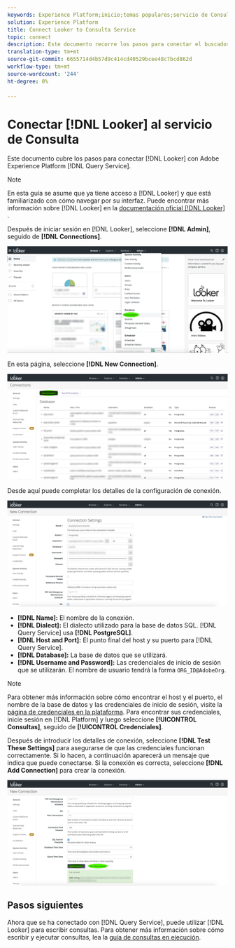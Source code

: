 ```yaml
---
keywords: Experience Platform;inicio;temas populares;servicio de Consulta;servicio de consulta;buscador;buscador;conexión al servicio de consulta;
solution: Experience Platform
title: Connect Looker to Consulta Service
topic: connect
description: Este documento recorre los pasos para conectar el buscador con el servicio de Consulta de Adobe Experience Platform.
translation-type: tm+mt
source-git-commit: 6655714d4b57d9c414cd40529bcee48c7bcd862d
workflow-type: tm+mt
source-wordcount: '244'
ht-degree: 0%

---
```



# Conectar [!DNL Looker] al servicio de Consulta

Este documento cubre los pasos para conectar [!DNL Looker] con Adobe Experience Platform [!DNL Query Service].

>[!NOTE]
>
> En esta guía se asume que ya tiene acceso a [!DNL Looker] y que está familiarizado con cómo navegar por su interfaz. Puede encontrar más información sobre [!DNL Looker] en la [documentación oficial [!DNL Looker] ](https://docs.looker.com/).

Después de iniciar sesión en [!DNL Looker], seleccione **[!DNL Admin]**, seguido de **[!DNL Connections]**.

![](../images/clients/looker/click-admin-connections.png)

En esta página, seleccione **[!DNL New Connection]**.

![](../images/clients/looker/click-new-connection.png)

Desde aquí puede completar los detalles de la configuración de conexión.

![](../images/clients/looker/new-connection.png)

- **[!DNL Name]:** El nombre de la conexión.
- **[!DNL Dialect]:** El dialecto utilizado para la base de datos SQL. [!DNL Query Service] usa  **[!DNL PostgreSQL]**.
- **[!DNL Host and Port]:** El punto final del host y su puerto para  [!DNL Query Service].
- **[!DNL Database]:** La base de datos que se utilizará.
- **[!DNL Username and Password]:** Las credenciales de inicio de sesión que se utilizarán. El nombre de usuario tendrá la forma `ORG_ID@AdobeOrg`.

>[!NOTE]
>
>Para obtener más información sobre cómo encontrar el host y el puerto, el nombre de la base de datos y las credenciales de inicio de sesión, visite la [página de credenciales en la plataforma](https://platform.adobe.com/query/configuration). Para encontrar sus credenciales, inicie sesión en [!DNL Platform] y luego seleccione **[!UICONTROL Consultas]**, seguido de **[!UICONTROL Credenciales]**.

Después de introducir los detalles de conexión, seleccione **[!DNL Test These Settings]** para asegurarse de que las credenciales funcionan correctamente. Si lo hacen, a continuación aparecerá un mensaje que indica que puede conectarse. Si la conexión es correcta, seleccione **[!DNL Add Connection]** para crear la conexión.

![](../images/clients/looker/click-test-connection.png)

## Pasos siguientes

Ahora que se ha conectado con [!DNL Query Service], puede utilizar [!DNL Looker] para escribir consultas. Para obtener más información sobre cómo escribir y ejecutar consultas, lea la [guía de consultas en ejecución](../best-practices/writing-queries.md).